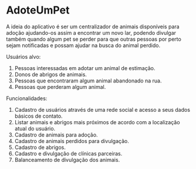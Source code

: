 # AdoteUmPet
A ideia do aplicativo é ser um centralizador de animais disponíveis para adoção ajudando-os assim a encontrar um novo lar, podendo divulgar também quando algum pet se perder para que outras pessoas por perto sejam notificadas e possam ajudar na busca do animal perdido.

Usuários alvo:
1) Pessoas interessadas em adotar um animal de estimação.
2) Donos de abrigos de animais.
3) Pessoas que encontraram algum animal abandonado na rua.
4) Pessoas que perderam algum animal.

Funcionalidades:
1) Cadastro de usuários através de uma rede social e acesso a seus dados básicos de contato.
2) Listar animais e abrigos mais próximos de acordo com a localização atual do usuário.
3) Cadastro de animais para adoção.
4) Cadastro de animais perdidos para divulgação.
5) Cadastro de abrigos.
6) Cadastro e divulgação de clínicas parceiras.
7) Balanceamento de divulgação dos animais.
